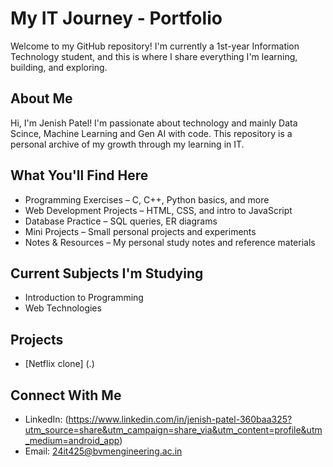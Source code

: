 # My IT Journey - Portfolio

Welcome to my GitHub repository! I'm currently a 1st-year Information Technology student, and this is where I share everything I'm learning, building, and exploring.

## About Me

Hi, I'm Jenish Patel! I'm passionate about technology and mainly Data Scince, Machine Learning and Gen AI with code. This repository is a personal archive of my growth through my learning in IT.

## What You'll Find Here

- Programming Exercises – C, C++, Python basics, and more
- Web Development Projects – HTML, CSS, and intro to JavaScript
- Database Practice – SQL queries, ER diagrams
- Mini Projects – Small personal projects and experiments
- Notes & Resources – My personal study notes and reference materials

## Current Subjects I'm Studying

- Introduction to Programming
- Web Technologies


## Projects

- [Netflix clone] (.)

## Connect With Me

- LinkedIn: (https://www.linkedin.com/in/jenish-patel-360baa325?utm_source=share&utm_campaign=share_via&utm_content=profile&utm_medium=android_app)
- Email: 24it425@bvmengineering.ac.in

